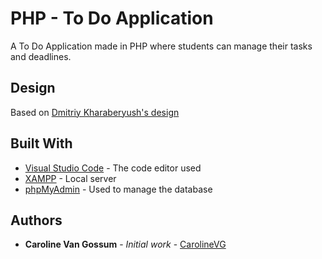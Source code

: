 # PHP - To Do Application

A To Do Application made in PHP where students can manage their tasks and deadlines.

## Design
Based on [Dmitriy Kharaberyush's design](https://dribbble.com/shots/2187618-Todo-Task-Manager)

## Built With

* [Visual Studio Code](https://code.visualstudio.com/) - The code editor used
* [XAMPP](https://www.apachefriends.org/index.html) - Local server
* [phpMyAdmin](https://www.phpmyadmin.net/) - Used to manage the database

## Authors

* **Caroline Van Gossum** - *Initial work* - [CarolineVG](https://github.com/CarolineVG)